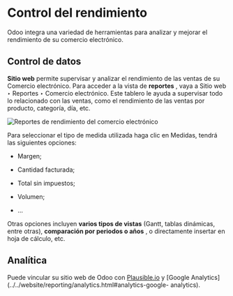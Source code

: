 # Control del rendimiento

Odoo integra una variedad de herramientas para analizar y mejorar el
rendimiento de su comercio electrónico.

## Control de datos

**Sitio web** permite supervisar y analizar el rendimiento de las ventas de su
Comercio electrónico. Para acceder a la vista de **reportes** , vaya a Sitio
web ‣ Reportes ‣ Comercio electrónico. Este tablero le ayuda a supervisar todo
lo relacionado con las ventas, como el rendimiento de las ventas por producto,
categoría, día, etc.

![Reportes de rendimiento del comercio
electrónico](../../../../_images/reporting.png)

Para seleccionar el tipo de medida utilizada haga clic en Medidas, tendrá las
siguientes opciones:

  * Margen;

  * Cantidad facturada;

  * Total sin impuestos;

  * Volumen;

  * …

Otras opciones incluyen **varios tipos de vistas** (Gantt, tablas dinámicas,
entre otras), **comparación por periodos o años** , o directamente insertar en
hoja de cálculo, etc.

## Analítica

Puede vincular su sitio web de Odoo con
[Plausible.io](../../website/reporting/analytics.html#analytics-plausible) y
[Google Analytics](../../website/reporting/analytics.html#analytics-google-
analytics).

